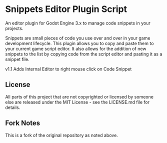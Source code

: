 # Snippets Editor Plugin Script

An editor plugin for Godot Engine 3.x to manage code snippets in your projects.

Snippets are small pieces of code you use over and over in your game development lifecycle.
This plugin allows you to copy and paste them to your current game script editor. It also allows for the addition of new snippets to the list by copying code from the script editor and pasting it as a snippet file.

v1.1
Adds Internal Editor to right mouse click on Code Snippet

## License

All parts of this project that are not copyrighted or licensed by someone else are released under the MIT License - see the LICENSE.md file for details.

## Fork Notes

This is a fork of the original repository as noted above.
